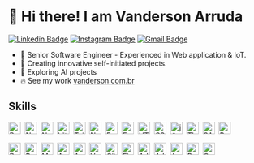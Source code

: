 
# 👋 Hi there! I am Vanderson Arruda

[![Linkedin Badge](https://img.shields.io/badge/-vandersonarruda-484f58?style=flat-square&labelColor=279EFF&logo=Linkedin&logoColor=white&link=https://www.linkedin.com/in/vandersonarruda/)](https://www.linkedin.com/in/vandersonarruda/) 
[![Instagram Badge](https://img.shields.io/badge/-@vandersonarruda-484f58?style=flat-square&labelColor=E1306C&logo=instagram&logoColor=white&link=https://www.instagram.com/vandersonarruda/)](https://www.instagram.com/vandersonarruda/) 
[![Gmail Badge](https://img.shields.io/badge/-contato@vanderson.com.br-484f58?style=flat-square&labelColor=DB4437&logo=Gmail&logoColor=white&link=mailto:contato@vanderson.com.br)](mailto:contato@vanderson.com.br)

- 🚀 Senior Software Engineer - Experienced in Web application & IoT.
- 🌱 Creating innovative self-initiated projects.
- 🔬 Exploring AI projects
- 🔥 See my work [vanderson.com.br](http://vanderson.com.br)


## Skills
<p align="left">
  <a href="https://reactjs.org/" target="_blank"><img src="https://cdn.jsdelivr.net/gh/devicons/devicon/icons/react/react-original.svg" alt="React" width="24" height="24"/></a>&nbsp;
  <a href="https://nodejs.org/" target="_blank"><img src="https://cdn.jsdelivr.net/gh/devicons/devicon/icons/nodejs/nodejs-original.svg" alt="NodeJS" width="24" height="24"/></a>&nbsp;
  <a href="https://nextjs.org/" target="_blank"><img src="https://cdn.jsdelivr.net/gh/devicons/devicon@latest/icons/nextjs/nextjs-original.svg" alt="Next.js" width="24" height="24"/></a>&nbsp;
  <a href="https://vitejs.dev/" target="_blank"><img src="https://cdn.jsdelivr.net/gh/devicons/devicon@latest/icons/vitejs/vitejs-original.svg" alt="Vite" width="24" height="24"/></a>&nbsp;
  <a href="https://tailwindcss.com/" target="_blank"><img src="https://cdn.jsdelivr.net/gh/devicons/devicon@latest/icons/tailwindcss/tailwindcss-original.svg" alt="TailwindCSS" width="24" height="24"/></a>&nbsp;
  <a href="https://nestjs.com/" target="_blank"><img src="https://cdn.jsdelivr.net/gh/devicons/devicon@latest/icons/nestjs/nestjs-original.svg" alt="NestJS" width="24" height="24"/></a>&nbsp;
  <a href="https://www.fastify.io/" target="_blank"><img src="https://cdn.jsdelivr.net/gh/devicons/devicon/icons/fastify/fastify-original.svg" alt="Fastify" width="24" height="24"/></a>&nbsp;
  <a href="https://expressjs.com/" target="_blank"><img src="https://cdn.jsdelivr.net/gh/devicons/devicon/icons/express/express-original.svg" alt="Express.js" width="24" height="24"/></a>&nbsp;
  <a href="https://developer.mozilla.org/en-US/docs/Web/HTML" target="_blank"><img src="https://cdn.jsdelivr.net/gh/devicons/devicon/icons/html5/html5-original.svg" alt="HTML5" width="24" height="24"/></a>&nbsp;
  <a href="https://developer.mozilla.org/en-US/docs/Web/CSS" target="_blank"><img src="https://cdn.jsdelivr.net/gh/devicons/devicon/icons/css3/css3-original.svg" alt="CSS3" width="24" height="24"/></a>&nbsp;
  <a href="https://jquery.com/" target="_blank"><img src="https://cdn.jsdelivr.net/gh/devicons/devicon/icons/jquery/jquery-original.svg" alt="jQuery" width="24" height="24"/></a>&nbsp;
  <a href="https://threejs.org/" target="_blank"><img src="https://cdn.jsdelivr.net/gh/devicons/devicon/icons/threejs/threejs-original.svg" alt="Three.js" width="24" height="24"/></a>&nbsp;
  <a href="https://sass-lang.com/" target="_blank"><img src="https://cdn.jsdelivr.net/gh/devicons/devicon/icons/sass/sass-original.svg" alt="SASS" width="24" height="24"/></a>&nbsp;
  <a href="https://www.python.org/" target="_blank"><img src="https://cdn.jsdelivr.net/gh/devicons/devicon/icons/python/python-original.svg" alt="Python" width="24" height="24"/></a>&nbsp;
  
  <a href="https://www.docker.com/" target="_blank"><img src="https://cdn.jsdelivr.net/gh/devicons/devicon/icons/docker/docker-original.svg" alt="Docker" width="24" height="24"/></a>&nbsp;
  <a href="https://www.postgresql.org/" target="_blank"><img src="https://cdn.jsdelivr.net/gh/devicons/devicon/icons/postgresql/postgresql-original.svg" alt="PostgreSQL" width="24" height="24"/></a>&nbsp;
  <a href="https://www.mysql.com/" target="_blank"><img src="https://cdn.jsdelivr.net/gh/devicons/devicon/icons/mysql/mysql-original.svg" alt="MySQL" width="24" height="24"/></a>&nbsp;
  <a href="https://kafka.apache.org/" target="_blank"><img src="https://cdn.jsdelivr.net/gh/devicons/devicon/icons/apachekafka/apachekafka-original.svg" alt="Apache Kafka" width="24" height="24"/></a>&nbsp;
  <a href="https://aws.amazon.com/" target="_blank"><img src="https://cdn.jsdelivr.net/gh/devicons/devicon@latest/icons/amazonwebservices/amazonwebservices-plain-wordmark.svg" alt="AWS" width="24" height="24"/></a>&nbsp;
  <a href="https://vercel.com/" target="_blank"><img src="https://cdn.jsdelivr.net/gh/devicons/devicon/icons/vercel/vercel-original.svg" alt="Vercel" width="24" height="24"/></a>&nbsp;
  <a href="https://github.com/features/actions" target="_blank"><img src="https://cdn.jsdelivr.net/gh/devicons/devicon/icons/github/github-original.svg" alt="GitHub Actions" width="24" height="24"/></a>&nbsp;
  <a href="https://www.figma.com/" target="_blank"><img src="https://cdn.jsdelivr.net/gh/devicons/devicon/icons/figma/figma-original.svg" alt="Figma" width="24" height="24"/></a>&nbsp;
  <a href="https://www.adobe.com/products/photoshop.html" target="_blank"><img src="https://cdn.jsdelivr.net/gh/devicons/devicon@latest/icons/photoshop/photoshop-original.svg" alt="Adobe Photoshop" width="24" height="24"/></a>&nbsp;
  <a href="https://www.adobe.com/products/illustrator.html" target="_blank"><img src="https://cdn.jsdelivr.net/gh/devicons/devicon@latest/icons/illustrator/illustrator-plain.svg" alt="Adobe Illustrator" width="24" height="24"/></a>&nbsp;
  <a href="https://www.arduino.cc/" target="_blank"><img src="https://cdn.jsdelivr.net/gh/devicons/devicon/icons/arduino/arduino-original.svg" alt="Arduino" width="24" height="24"/></a>&nbsp;
  <a href="https://www.raspberrypi.org/" target="_blank"><img src="https://cdn.jsdelivr.net/gh/devicons/devicon/icons/raspberrypi/raspberrypi-original.svg" alt="Raspberry Pi" width="24" height="24"/></a>&nbsp;
  <a href="https://opencv.org/" target="_blank"><img src="https://cdn.jsdelivr.net/gh/devicons/devicon/icons/opencv/opencv-original.svg" alt="OpenCV" width="24" height="24"/></a>&nbsp;
</p>
